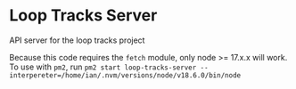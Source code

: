 # Loop Tracks Server

API server for the loop tracks project

Because this code requires the `fetch` module, only node >= 17.x.x will work.
To use with `pm2`, run `pm2 start loop-tracks-server --interpereter=/home/ian/.nvm/versions/node/v18.6.0/bin/node`

